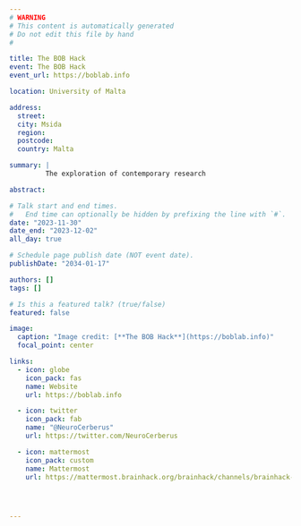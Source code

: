 ```yaml
---
# WARNING
# This content is automatically generated
# Do not edit this file by hand
#

title: The BOB Hack
event: The BOB Hack
event_url: https://boblab.info

location: University of Malta

address:
  street:
  city: Msida
  region:
  postcode:
  country: Malta

summary: |
         The exploration of contemporary research

abstract:

# Talk start and end times.
#   End time can optionally be hidden by prefixing the line with `#`.
date: "2023-11-30"
date_end: "2023-12-02"
all_day: true

# Schedule page publish date (NOT event date).
publishDate: "2034-01-17"

authors: []
tags: []

# Is this a featured talk? (true/false)
featured: false

image:
  caption: "Image credit: [**The BOB Hack**](https://boblab.info)"
  focal_point: center

links:
  - icon: globe
    icon_pack: fas
    name: Website
    url: https://boblab.info

  - icon: twitter
    icon_pack: fab
    name: "@NeuroCerberus"
    url: https://twitter.com/NeuroCerberus

  - icon: mattermost
    icon_pack: custom
    name: Mattermost
    url: https://mattermost.brainhack.org/brainhack/channels/brainhack-malta




---
```


